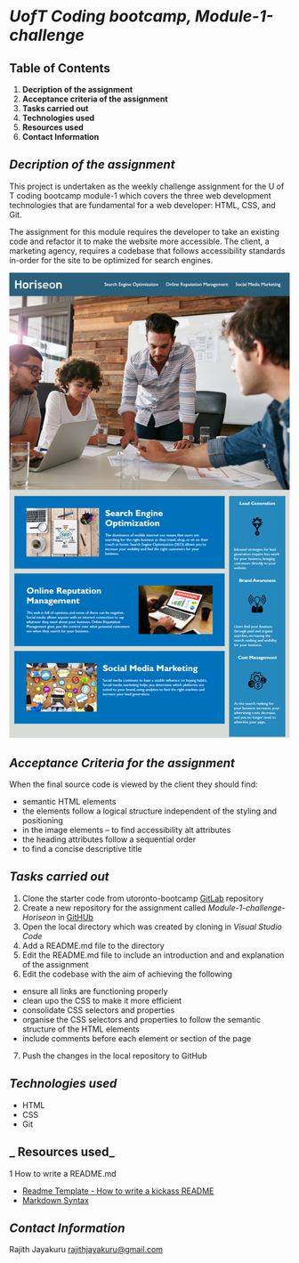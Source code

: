# *UofT Coding bootcamp, Module-1-challenge*

## Table of Contents
1. **Decription of the assignment**
2. **Acceptance criteria of the assignment**
3. **Tasks carried out**
4. **Technologies used**
5. **Resources used**
6. **Contact Information**

## _**Decription of the assignment**_

This project is undertaken as the weekly challenge assignment for the U of T coding bootcamp module-1 which covers the three web development technologies that are fundamental for a web developer: HTML, CSS, and Git.

The assignment for this module requires the developer to take an existing code and refactor it to make the website more accessible. The client, a marketing agency, requires a codebase that follows accessibility standards in-order for the site to be optimized for search engines.

![](./assets/images/html-css-git-assignment.png)


## _**Acceptance Criteria for the assignment**_

When the final source code is viewed by the client they should find:
- semantic HTML elements
- the elements follow a logical structure independent of the styling and positioning
- in the image elements – to find accessibility alt attributes
- the heading attributes follow a sequential order
- to find a concise descriptive title 

## _**Tasks carried out**_

1. Clone the starter code from utoronto-bootcamp [GitLab](https://utoronto.bootcampcontent.com/utoronto-bootcamp/utor-virt-bo-fsf-pt-02-2021-u-b.git) repository
2. Create a new repository for the assignment called *Module-1-challenge-Horiseon* in [GitHUb](https://github.com/rajithja/Module-1-challenge-Horiseon.git)
3. Open the local directory which was created by cloning in *Visual Studio Code*
4. Add a README.md file to the directory 
5. Edit the README.md file to include an introduction and and explanation of the assignment
6. Edit the codebase with the aim of achieving the following
* ensure all links are functioning properly
* clean upo the CSS to make it more efficient 
* consolidate CSS selectors and properties
* organise the CSS selectors and properties to follow the semantic structure of the HTML elements
* include comments before each element or section of the page
7. Push the changes in the local repository to GitHub

## _**Technologies used**_

* HTML
* CSS
* Git

## _ **Resources used**_

1 How to write a README.md
* [Readme Template - How to write a kickass README](https://dev.to/scottydocs/how-to-write-a-kickass-readme-5af9)
* [Markdown Syntax](https://guides.github.com/pdfs/markdown-cheatsheet-online.pdf)

## _**Contact Information**_

Rajith Jayakuru rajithjayakuru@gmail.com 
